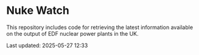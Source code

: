 # Nuke Watch

This repository includes code for retrieving the latest information available on the output of EDF nuclear power plants in the UK.

Last updated: 2025-05-27 12:33